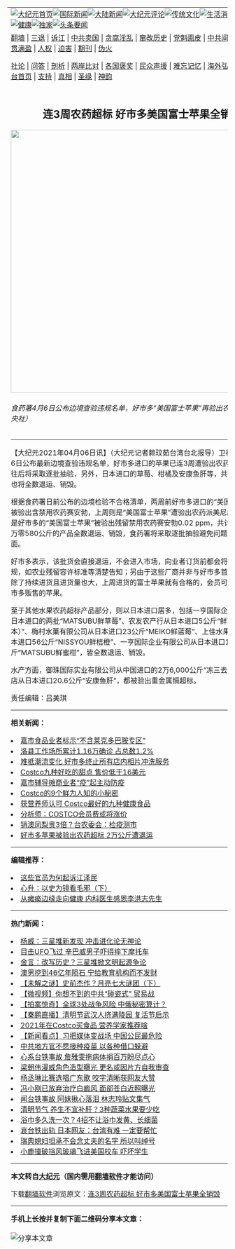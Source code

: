 <a name="1" id="1" target="_blank"></a><span id="1"></span>
<table align=center border="0"><tr><td colspan="2" VALIGN=TOP><a href="https://github.com/oxhkzy3698/djy/blob/master/gb/nf1351518.md#1"><img src="https://raw.githubusercontent.com/oxhkzy3698/www/master/t/djy/1.jpg" title="大纪元首页" alt="大纪元首页"></a><a href="https://github.com/oxhkzy3698/djy/blob/master/gb/n24hr.md#1"><img src="https://raw.githubusercontent.com/oxhkzy3698/www/master/t/djy/3.jpg" title="国际新闻" alt="国际新闻"></a><a href="https://github.com/oxhkzy3698/djy/blob/master/gb/nsc413.md#1"><img src="https://raw.githubusercontent.com/oxhkzy3698/www/master/t/djy/4.jpg" title="大陆新闻" alt="大陆新闻"></a><a href="https://github.com/oxhkzy3698/djy/blob/master/gb/news392.md#1"><img src="https://raw.githubusercontent.com/oxhkzy3698/www/master/t/djy/5.jpg" title="大纪元评论" alt="大纪元评论"></a><a href="https://github.com/oxhkzy3698/djy/blob/master/gb/news2007.md#1"><img src="https://raw.githubusercontent.com/oxhkzy3698/www/master/t/djy/6.jpg" title="传统文化" alt="传统文化"></a><a href="https://github.com/oxhkzy3698/djy/blob/master/gb/news2008.md#1"><img src="https://raw.githubusercontent.com/oxhkzy3698/www/master/t/djy/7.jpg" title="生活消费" alt="生活消费"></a><a href="https://github.com/oxhkzy3698/djy/blob/master/gb/ncyule.md#1"><img src="https://raw.githubusercontent.com/oxhkzy3698/www/master/t/djy/8.jpg" title="娱乐休闲" alt="娱乐休闲"></a><a href="https://github.com/oxhkzy3698/djy/blob/master/gb/nsc1002.md#1"><img src="https://raw.githubusercontent.com/oxhkzy3698/www/master/t/djy/9.jpg" title="健康" alt="健康"></a><a href="https://github.com/oxhkzy3698/djy/blob/master/gb/nf6092.md#1"><img src="https://raw.githubusercontent.com/oxhkzy3698/www/master/t/djy/10a.jpg" title="独家" alt="独家"></a><a href="https://github.com/oxhkzy3698/djy/blob/master/gb/nf4514.md#1"><img src="https://raw.githubusercontent.com/oxhkzy3698/www/master/t/djy/12a.jpg" title="头条要闻" alt="头条要闻"></a></td></tr>
<tr><td colspan="2" VALIGN=TOP><a target="_blank" href="https://github.com/oxhkzy3698/www/blob/master/README.md?zsrh#1">翻墙</a> | <a target="_blank" href="https://github.com/oxhkzy3698/djy/blob/master/gb/nf5657.md#1">三退</a> | <a target="_blank" href="https://github.com/oxhkzy3698/djy/blob/master/gb/nf6124.md#1">诉江</a> | <a target="_blank" href="https://github.com/oxhkzy3698/djy/blob/master/gb/nf1176117.md#1">中共卖国</a> | <a target="_blank" href="https://github.com/oxhkzy3698/djy/blob/master/gb/nf5773.md#1">贪腐淫乱</a> | <a target="_blank" href="https://github.com/oxhkzy3698/djy/blob/master/gb/nf1176115.md#1">窜改历史</a> | <a target="_blank" href="https://github.com/oxhkzy3698/djy/blob/master/gb/nf1176107.md#1">党魁画皮</a> | <a target="_blank" href="https://github.com/oxhkzy3698/djy/blob/master/gb/nf1320400.md#1">中共间谍</a> | <a target="_blank" href="https://github.com/oxhkzy3698/djy/blob/master/gb/nf1176114.md#1">破坏传统</a> | <a target="_blank" href="https://github.com/oxhkzy3698/ntdtv/blob/master/gb/prog447_1.md#1">恶贯满盈</a> | <a target="_blank" href="https://github.com/oxhkzy3698/djy/blob/master/gb/ncid278.md#1">人权</a> | <a target="_blank" href="https://github.com/oxhkzy3698/djy/blob/master/gb/nf1176111.md#1">迫害</a> | <a target="_blank" href="https://gitlab.com/szzdlab/mh-qikan/blob/master/README.md#1">期刊</a> | <a target="_blank" href="https://github.com/oxhkzy3698/djy/blob/master/gb/nf5562.md#1">伪火</a></p><p><a target="_blank" href="https://github.com/oxhkzy3698/djy/blob/master/gb/9p.md#1">社论</a> | <a target="_blank" href="https://github.com/oxhkzy3698/djy/blob/master/gb/nf4378.md#1">问答</a> | <a target="_blank" href="https://github.com/oxhkzy3698/djy/blob/master/gb/nf5792.md#1">剖析</a> | <a target="_blank" href="https://github.com/oxhkzy3698/djy/blob/master/gb/nf5735.md#1">两岸比对</a> | <a target="_blank" href="https://github.com/oxhkzy3698/djy/blob/master/gb/nf6119.md#1">各国褒奖</a> | <a target="_blank" href="https://github.com/oxhkzy3698/djy/blob/master/gb/nf6120.md#1">民众声援</a> | <a target="_blank" href="https://github.com/oxhkzy3698/djy/blob/master/gb/nf1188594.md#1">难忘记忆</a> | <a target="_blank" href="https://github.com/oxhkzy3698/djy/blob/master/gb/nf3180.md#1">海外弘传</a> | <a target="_blank" href="https://github.com/oxhkzy3698/djy/blob/master/gb/nf5410.md#1">万人上访</a> | <a target="_blank" href="https://github.com/oxhkzy3698/www/blob/master/README.md?zsrh#1">平台首页</a> | <a target="_blank" href="https://github.com/oxhkzy3698/djy/blob/master/gb/nf4386.md#1">支持</a> | <a target="_blank" href="https://github.com/oxhkzy3698/djy/blob/master/gb/nf4389.md#1">真相</a> | <a target="_blank" href="https://github.com/oxhkzy3698/djy/blob/master/gb/nf5790.md#1">圣缘</a> | <a target="_blank" href="https://github.com/oxhkzy3698/djy/blob/master/gb/nf4786.md#1">神韵</a></td></tr>
<tr><td VALIGN=TOP width="626"><h2 align=center>连3周农药超标 好市多美国富士苹果全销毁</h2>
<img width="600" src="https://i.epochtimes.com/assets/uploads/2021/04/id12861540-491709-600x400.jpg" />
<h6>食药署4月6日公布边境查验违规名单，好市多“美国富士苹果”再验出农药超标。（中央社）
</h6>
<hr>
<p>【大纪元2021年04月06日讯】（大纪元记者赖玟茹台湾台北报导）卫福部<ahref="https://github.com/oxhkzy3698/djy/blob/master/gb/tag/%E9%A3%9F%E8%8D%AF%E7%BD%B2.md#1">食药署</a>4月6日公布最新边境查验违规名单，好市多进口的苹果已连3周遭验出农药超标，食药署往后将采取逐批抽验，另外，日本进口的草莓、柑橘及安康鱼肝等，共计23件产品，也将全数退运、销毁。</p>
<p>根据<ahref="https://github.com/oxhkzy3698/djy/blob/master/gb/tag/%E9%A3%9F%E8%8D%AF%E7%BD%B2.md#1">食药署</a>日前公布的边境检验不合格清单，两周前好市多进口的“美国珍蜜苹果”才被验出含禁用农药赛安勃，上周则是“美国富士苹果”遭验出农药派美尼超标，本周又是好市多的“美国富士苹果”被验出残留禁用农药赛安勃0.02 ppm，共计1,029箱、2万零580公斤的产品全数退运、销毁，食药署将采取逐批抽验避免问题产品流入市面。</p>
<p>好市多表示，该批货会直接退运，不会进入市场，向业者订货前都会将台湾相关法规，如农业残留容许标准等清楚告知；另由于这些厂商并非与好市多首次配合，苹果除了持续进货且进货量也大，上周进货的富士苹果就有合格的，会员可以安心选用好市多贩售的苹果。</p>
<p>至于其他水果农药超标产品部分，则以日本进口居多，包括一亨国际企业有限公司从日本进口的两批“MATSUBU鲜草莓”、农友农产行从日本进口5公斤“鲜草莓（熊本）”、梅村水菓有限公司从日本进口23公斤“MEIKO鲜蓝莓”、上佳水果有限公司从日本进口56公斤“NISSYOU鲜桔橙”、一亨国际企业有限公司从日本进口15公斤“MATSUBU鲜蜜柑”，皆全数退运、销毁。</p>
<p>水产方面，御珠国际实业有限公司从中国进口的2万6,000公斤“冻三去旗鱼”；富帆商店从日本进口20.6公斤“安康鱼肝”，都被验出重金属镉超标。</p>
<p>责任编辑：吕美琪</p>

<hr>


<strong>相关新闻：</strong>
<li><a href="https://github.com/oxhkzy3698/djy/blob/master/gb/21/1/5/n12668241.md#1">嘉市食品业者标示“不含莱克多巴胺专区”</a></li>
<li><a href="https://github.com/oxhkzy3698/djy/blob/master/gb/21/1/13/n12686445.md#1">洛县工作场所累计1.16万确诊 占总数1.2%</a></li>
<li><a href="https://github.com/oxhkzy3698/djy/blob/master/gb/21/1/16/n12691717.md#1">难抵潮流变化 好市多终止所有店内相片冲洗服务</a></li>
<li><a href="https://github.com/oxhkzy3698/djy/blob/master/gb/21/1/19/n12698437.md#1">Costco九种好吃的甜点 售价低于16美元</a></li>
<li><a href="https://github.com/oxhkzy3698/djy/blob/master/gb/21/1/29/n12720745.md#1">嘉市辅导摊商业者“疫”起主动防疫</a></li>
<li><a href="https://github.com/oxhkzy3698/djy/blob/master/gb/21/2/6/n12737653.md#1">Costco的9个鲜为人知的小秘密</a></li>
<li><a href="https://github.com/oxhkzy3698/djy/blob/master/gb/21/3/5/n12792429.md#1">获营养师认可 Costco最好的九种健康食品</a></li>
<li><a href="https://github.com/oxhkzy3698/djy/blob/master/gb/21/3/12/n12807642.md#1">分析师：COSTCO会员费或将涨价</a></li>
<li><a href="https://github.com/oxhkzy3698/djy/blob/master/gb/21/3/30/n12846024.md#1">销澳凤梨贵3倍？台农委会：检疫测市</a></li>
<li><a href="https://github.com/oxhkzy3698/djy/blob/master/gb/21/3/30/n12846046.md#1">好市多苹果被验出农药超标 2万公斤遭退运</a></li>
<hr>


<strong>编辑推荐：</strong>
<li><a href="https://github.com/oxhkzy3698/djy/blob/master/gb/18/8/28/n10672014.md?dfh#1" target="_blank">这些官员为何起诉江泽民</a></li><li><a href="https://github.com/tsiac2612/djy/blob/master/gb/18/4/17/n10311201.md#1" target="_blank">心升：以史为镜看毛邪（下）</a></li><li><a href="https://github.com/tsiac2612/djy/blob/master/gb/17/11/24/n9888525.md#1" target="_blank">从瘫痪边缘走向健康 内科医生感恩李洪志先生</a></li>
<hr>

<strong>热门新闻：</strong>
<li><a href="https://github.com/oxhkzy3698/djy/blob/master/gb/21/4/4/n12857839.md#1">杨威：三星堆新发现 冲击进化论无神论</a></li>
<li><a href="https://github.com/oxhkzy3698/djy/blob/master/gb/21/3/30/n12845600.md#1">目击UFO飞过 辛巴威男子吓得摔下摩托车</a></li>
<li><a href="https://github.com/oxhkzy3698/djy/blob/master/gb/21/3/29/n12844310.md#1">金言：改写历史？三星堆掀文明起源争论</a></li>
<li><a href="https://github.com/oxhkzy3698/djy/blob/master/gb/21/3/31/n12847603.md#1">澳男挖到46亿年陨石 宁给教育机构而不发财</a></li>
<li><a href="https://github.com/oxhkzy3698/djy/blob/master/gb/21/4/1/n12852292.md#1">【未解之谜】史前杰作？月亮七大谜团（下）</a></li>
<li><a href="https://github.com/oxhkzy3698/djy/blob/master/gb/21/4/5/n12859313.md#1">【微视频】你想不到的中共“碰瓷式” 贸易战</a></li>
<li><a href="https://github.com/oxhkzy3698/djy/blob/master/gb/21/4/5/n12858338.md#1">【拍案惊奇】全球3处战争风险 中俄秘密算计？</a></li>
<li><a href="https://github.com/oxhkzy3698/djy/blob/master/gb/21/4/5/n12860263.md#1">【秦鹏直播】清明节武汉人挤满陵园 复活节启示</a></li>
<li><a href="https://github.com/oxhkzy3698/djy/blob/master/gb/21/3/29/n12842047.md#1">2021年在Costco买食品 营养学家推荐啥</a></li>
<li><a href="https://github.com/oxhkzy3698/djy/blob/master/gb/21/4/3/n12856757.md#1">【新闻看点】习把媒体变战场 中国公民最危险</a></li>
<li><a href="https://github.com/oxhkzy3698/djy/blob/master/gb/21/4/4/n12857360.md#1">中共地方官不愿接种疫苗 以各种借口躲避</a></li>
<li><a href="https://github.com/oxhkzy3698/djy/blob/master/gb/21/4/4/n12857314.md#1">心系台铁事故 詹雅雯拖病体捐百万盼尽点心</a></li>
<li><a href="https://github.com/oxhkzy3698/djy/blob/master/gb/21/4/4/n12857795.md#1">梁朝伟漫威角色造型曝光 更名或因片方自我审查</a></li>
<li><a href="https://github.com/oxhkzy3698/djy/blob/master/gb/21/4/4/n12857991.md#1">杨丞琳比赛选唱广东歌 咬字清晰获网友大赞</a></li>
<li><a href="https://github.com/oxhkzy3698/djy/blob/master/gb/21/4/5/n12860262.md#1">冯小刚已放弃治疗白癜风 面部苍白近照曝光</a></li>
<li><a href="https://github.com/oxhkzy3698/djy/blob/master/gb/21/4/4/n12857263.md#1">闻台铁事故 阿妹揪心落泪 林志玲贴文集气</a></li>
<li><a href="https://github.com/oxhkzy3698/djy/blob/master/gb/21/4/3/n12855749.md#1">清明节气 养生不宜补肝？3种蔬菜水果要少吃</a></li>
<li><a href="https://github.com/oxhkzy3698/djy/blob/master/gb/21/4/2/n12853949.md#1">浴巾多久洗一次？4招不让浴巾发黄、长细菌</a></li>
<li><a href="https://github.com/oxhkzy3698/djy/blob/master/gb/21/4/4/n12857056.md#1">哀台铁出轨 日本网友：台湾有难 一定要帮忙</a></li>
<li><a href="https://github.com/oxhkzy3698/djy/blob/master/gb/21/4/5/n12858778.md#1">瑞典媳妇坦承不会念丈夫的名字 所以叫绰号</a></li>
<li><a href="https://github.com/oxhkzy3698/djy/blob/master/gb/21/4/4/n12857230.md#1">小鹿撞破挡风玻璃飞进美国校车 吓坏学生</a></li>
<hr>

<strong>本文转自<a href="https://www.epochtimes.com">大纪元</a>（国内需用<a href="https://github.com/oxhkzy3698/www/blob/master/README.md#8">翻墙软件</a>才能访问）</strong><p>下载<a href="https://github.com/oxhkzy3698/www/blob/master/README.md#8">翻墙软件</a>浏览原文：<a href="https://www.epochtimes.com/gb/21/4/6/n12861537.htm">连3周农药超标 好市多美国富士苹果全销毁</a></p><hr>

<strong>手机上长按并复制下面二维码分享本文章：</strong><br><br><img src="https://chart.apis.google.com/chart?cht=qr&chs=240x240&choe=UTF-8&chld=M|2&chl=https://github.com/oxhkzy3698/djy/blob/master/gb/21/4/6/n12861537.md%231" title="分享本文章"></td><td VALIGN=TOP><a href="https://github.com/oxhkzy3698/djy/blob/master/gb/16/1/21/n4622075.md?dfh#1" target="_blank"><img src="https://raw.githubusercontent.com/oxhkzy3698/djy/master/gb/300/wei-f1.jpg" title="中共的伪火骗局"  alt="中共的伪火骗局"></a><br><a href="https://github.com/oxhkzy3698/www/blob/master/README.md?dfh#9" target="_blank"><img src="https://raw.githubusercontent.com/oxhkzy3698/djy/master/gb/300/yong-h.jpg" title="永恒的见证"  alt="永恒的见证"></a><br><a href="https://github.com/oxhkzy3698/djy/blob/master/gb/13/9/29/n3974789.md?dfh#1" target="_blank"><img src="https://raw.githubusercontent.com/oxhkzy3698/djy/master/gb/300/shang-lnz.jpg" title="善良女子被中共投男牢"  alt="善良女子被中共投男牢"></a><br><a href="https://github.com/oxhkzy3698/djy/blob/master/gb/16/3/16/n4663449.md?dfh#1" target="_blank"><img src="https://raw.githubusercontent.com/oxhkzy3698/djy/master/gb/300/huo-z3.jpg" title="警卫目击活摘器官"  alt="警卫目击活摘器官"></a><br><a href="https://github.com/oxhkzy3698/djy/blob/master/gb/16/8/7/n8177641.md?dfh#1" target="_blank"><img src="https://raw.githubusercontent.com/oxhkzy3698/djy/master/gb/300/huo-z4.jpg" title="证人描述活摘恐怖"  alt="证人描述活摘恐怖"></a><br><a href="https://github.com/oxhkzy3698/djy/blob/master/gb/10/4/19/n2881569.md?dfh#1" target="_blank"><img src="https://raw.githubusercontent.com/oxhkzy3698/djy/master/gb/300/huo-z1.jpg" title="揭开活摘器官黑幕"  alt="揭开活摘器官黑幕"></a><br><a href="https://github.com/oxhkzy3698/djy/blob/master/gb/10/11/7/n3077476.md?dfh#1" target="_blank"><img src="https://raw.githubusercontent.com/oxhkzy3698/djy/master/gb/300/ma-ks.jpg" title="马克思的成魔之路"  alt="马克思的成魔之路"></a><br><a href="https://github.com/oxhkzy3698/djy/blob/master/gb/14/6/9/n4173977.md?dfh#1" target="_blank"><img src="https://raw.githubusercontent.com/oxhkzy3698/djy/master/gb/300/chang-zs.jpg" title="藏字石 蕴天机"  alt="藏字石 蕴天机"></a><br><a href="https://github.com/oxhkzy3698/djy/blob/master/gb/18/5/10/n10381511.md?dfh#1" target="_blank"><img src="https://raw.githubusercontent.com/oxhkzy3698/djy/master/gb/300/st1.jpg" title="关注三亿人三退"  alt="关注三亿人三退"></a><br><a href="https://github.com/oxhkzy3698/djy/blob/master/gb/18/3/21/n10237682.md?dfh#1" target="_blank"><img src="https://raw.githubusercontent.com/oxhkzy3698/djy/master/gb/300/jie-t.jpg" title="解体中共复兴中华"  alt="解体中共复兴中华"></a><br><a href="https://github.com/oxhkzy3698/djy/blob/master/gb/9/2/9/n2422991.md?dfh#1" target="_blank"><img src="https://raw.githubusercontent.com/oxhkzy3698/djy/master/gb/300/gao-zs.jpg" title="中共迫害良心律师"  alt="中共迫害良心律师"></a><br><a href="https://github.com/oxhkzy3698/djy/blob/master/gb/18/12/9/n10900044.md?dfh#1" target="_blank"><img src="https://raw.githubusercontent.com/oxhkzy3698/djy/master/gb/300/sj1.jpg" title="三百多万人举报江泽民"  alt="三百多万人举报江泽民"></a><br><a href="https://github.com/oxhkzy3698/djy/blob/master/gb/18/8/28/n10672014.md?dfh#1" target="_blank"><img src="https://raw.githubusercontent.com/oxhkzy3698/djy/master/gb/300/sj2.jpg" title="这些官员为何起诉江泽民"  alt="这些官员为何起诉江泽民"></a><br><a href="https://github.com/oxhkzy3698/djy/blob/master/gb/8/12/18/n2367165.md?dfh#1" target="_blank"><img src="https://raw.githubusercontent.com/oxhkzy3698/djy/master/gb/300/liangan.jpg" title="海峡两岸的强烈对比"  alt="海峡两岸的强烈对比"></a><br><a href="https://github.com/oxhkzy3698/djy/blob/master/gb/15/12/10/n4593139.md?dfh#1" target="_blank"><img src="https://raw.githubusercontent.com/oxhkzy3698/djy/master/gb/300/jia-ndzl.jpg" title="加拿大总理的贺信"  alt="加拿大总理的贺信"></a><br><a href="https://github.com/oxhkzy3698/djy/blob/master/gb/11/6/17/n3289382.md?dfh#1" target="_blank"><img src="https://raw.githubusercontent.com/oxhkzy3698/djy/master/gb/300/xiao-wd.jpg" title="探寻真相兼听则明"  alt="探寻真相兼听则明"></a><br><a href="https://github.com/oxhkzy3698/djy/blob/master/gb/18/10/27/n10812623.md?dfh#1" target="_blank"><img src="https://raw.githubusercontent.com/oxhkzy3698/djy/master/gb/300/yindu.jpg" title="印度媒体报道东方"  alt="印度媒体报道东方"></a><br><a href="https://github.com/oxhkzy3698/djy/blob/master/gb/18/6/9/n10469652.md?dfh#1" target="_blank"><img src="https://raw.githubusercontent.com/oxhkzy3698/djy/master/gb/300/xie-j.jpg" title="不一样的海外校园"  alt="不一样的海外校园"></a><br><a href="https://github.com/oxhkzy3698/djy/blob/master/gb/7/4/5/n1669415.md?dfh#1" target="_blank"><img src="https://raw.githubusercontent.com/oxhkzy3698/djy/master/gb/300/li-up.jpg" title="从大师到徒弟的传奇"  alt="从大师到徒弟的传奇"></a><br><a href="https://github.com/oxhkzy3698/djy/blob/master/gb/17/5/26/n9191512.md?dfh#1" target="_blank"><img src="https://raw.githubusercontent.com/oxhkzy3698/djy/master/gb/300/zfl2.jpg" title="亿万人与东方一本奇书"  alt="亿万人与东方一本奇书"></a><br><a href="https://github.com/oxhkzy3698/djy/blob/master/gb/13/11/27/n4020290.md?dfh#1" target="_blank"><img src="https://raw.githubusercontent.com/oxhkzy3698/djy/master/gb/300/zhen-h.jpg" title="大陆见不到的震撼场面"  alt="大陆见不到的震撼场面"></a><br><a href="https://github.com/oxhkzy3698/djy/blob/master/gb/15/7/17/n4482910.md?dfh#1" target="_blank"><img src="https://raw.githubusercontent.com/oxhkzy3698/djy/master/gb/300/dalu-sk.jpg" title="人心向善 大陆当初盛况"  alt="人心向善 大陆当初盛况"></a><br><a href="https://github.com/oxhkzy3698/djy/blob/master/gb/19/1/5/n10955468.md?dfh#1" target="_blank"><img src="https://raw.githubusercontent.com/oxhkzy3698/djy/master/gb/300/zfl1.jpg" title="追寻真理 这书讲什么"  alt="追寻真理 这书讲什么"></a><br><a href="https://github.com/oxhkzy3698/www/blob/master/README.md?dfh#1" target="_blank"><img src="https://raw.githubusercontent.com/oxhkzy3698/djy/master/gb/300/fq1.jpg" title="下载免费翻墙软件"  alt="下载免费翻墙软件"></a><br></td></tr></table>
